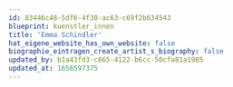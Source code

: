 ```yaml
---
id: 83446c48-5df6-4f30-ac63-c69f2b634543
blueprint: kuenstler_innen
title: 'Emma Schindler'
hat_eigene_website_has_own_website: false
biographie_eintragen_create_artist_s_biography: false
updated_by: b1a43fd3-c865-4122-b6cc-50cfa81a1985
updated_at: 1656597375
---
```


